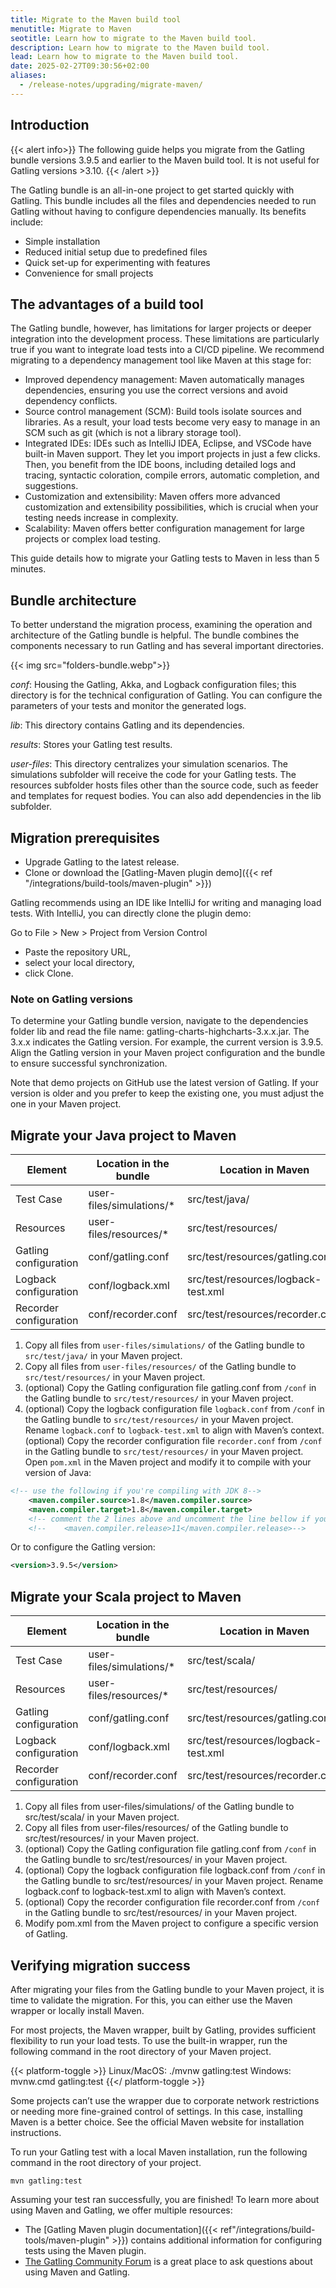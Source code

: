 ```yaml
---
title: Migrate to the Maven build tool
menutitle: Migrate to Maven
seotitle: Learn how to migrate to the Maven build tool.
description: Learn how to migrate to the Maven build tool.
lead: Learn how to migrate to the Maven build tool.
date: 2025-02-27T09:30:56+02:00
aliases:
  - /release-notes/upgrading/migrate-maven/
---
```


## Introduction

{{< alert info>}}
The following guide helps you migrate from the Gatling bundle versions 3.9.5 and earlier to the Maven build tool. It is not useful for Gatling versions >3.10.
{{< /alert >}}

The Gatling bundle is an all-in-one project to get started quickly with Gatling. This bundle includes all the files and dependencies needed to run Gatling without having to configure dependencies manually. Its benefits include:

- Simple installation
- Reduced initial setup due to predefined files
- Quick set-up for experimenting with features
- Convenience for small projects

## The advantages of a build tool

The Gatling bundle, however, has limitations for larger projects or deeper integration into the development process. These limitations are particularly true if you want to integrate load tests into a CI/CD pipeline. We recommend migrating to a dependency management tool like Maven at this stage for:

- Improved dependency management: Maven automatically manages dependencies, ensuring you use the correct versions and avoid dependency conflicts.
- Source control management (SCM): Build tools isolate sources and libraries. As a result, your load tests become very easy to manage in an SCM such as git (which is not a library storage tool).
- Integrated IDEs: IDEs such as IntelliJ IDEA, Eclipse, and VSCode have built-in Maven support. They let you import projects in just a few clicks. Then, you benefit from the IDE boons, including detailed logs and tracing, syntactic coloration, compile errors, automatic completion, and suggestions.
- Customization and extensibility: Maven offers more advanced customization and extensibility possibilities, which is crucial when your testing needs increase in complexity.
- Scalability: Maven offers better configuration management for large projects or complex load testing.

This guide details how to migrate your Gatling tests to Maven in less than 5 minutes.

## Bundle architecture

To better understand the migration process, examining the operation and architecture of the Gatling bundle is helpful. The bundle combines the components necessary to run Gatling and has several important directories.

{{< img src="folders-bundle.webp">}}

_conf_: Housing the Gatling, Akka, and Logback configuration files; this directory is for the technical configuration of Gatling. You can configure the parameters of your tests and monitor the generated logs.

_lib_: This directory contains Gatling and its dependencies.

_results_: Stores your Gatling test results.

_user-files_: This directory centralizes your simulation scenarios. The simulations subfolder will receive the code for your Gatling tests. The resources subfolder hosts files other than the source code, such as feeder and templates for request bodies. You can also add dependencies in the lib subfolder.

## Migration prerequisites

- Upgrade Gatling to the latest release.
- Clone or download the [Gatling-Maven plugin demo]({{< ref "/integrations/build-tools/maven-plugin" >}})

Gatling recommends using an IDE like IntelliJ for writing and managing load tests. With IntelliJ, you can directly clone the plugin demo:

Go to File > New > Project from Version Control

- Paste the repository URL,
- select your local directory,
- click Clone.

### Note on Gatling versions

To determine your Gatling bundle version, navigate to the dependencies folder lib and read the file name: gatling-charts-highcharts-3.x.x.jar. The 3.x.x indicates the Gatling version. For example, the current version is 3.9.5. Align the Gatling version in your Maven project configuration and the bundle to ensure successful synchronization.

Note that demo projects on GitHub use the latest version of Gatling. If your version is older and you prefer to keep the existing one, you must adjust the one in your Maven project.

## Migrate your Java project to Maven

| Element                | Location in the bundle   | Location in Maven                  | Mandatory |
|------------------------|--------------------------|-------------------------------------|-----------|
| Test Case              | user-files/simulations/* | src/test/java/                      | Yes       |
| Resources              | user-files/resources/*   | src/test/resources/                 | Yes       |
| Gatling configuration  | conf/gatling.conf        | src/test/resources/gatling.conf     | No        |
| Logback configuration  | conf/logback.xml         | src/test/resources/logback-test.xml | No        |
| Recorder configuration | conf/recorder.conf       | src/test/resources/recorder.conf    | No        |

1. Copy all files from `user-files/simulations/` of the Gatling bundle to `src/test/java/` in your Maven project.
2. Copy all files from `user-files/resources/` of the Gatling bundle to `src/test/resources/` in your Maven project.
3. (optional) Copy the Gatling configuration file gatling.conf from ``/conf`` in the Gatling bundle to `src/test/resources/` in your Maven project.
4. (optional) Copy the logback configuration file `logback.conf` from ``/conf`` in the Gatling bundle to `src/test/resources/` in your Maven project. Rename `logback.conf` to `logback-test.xml` to align with Maven’s context.
(optional) Copy the recorder configuration file `recorder.conf` from ``/conf`` in the Gatling bundle to `src/test/resources/` in your Maven project.
Open `pom.xml` in the Maven project and modify it to compile with your version of Java:

```xml
<!-- use the following if you're compiling with JDK 8-->
    <maven.compiler.source>1.8</maven.compiler.source>
    <maven.compiler.target>1.8</maven.compiler.target>
    <!-- comment the 2 lines above and uncomment the line bellow if you're compiling with JDK 11 or 17 -->
    <!--    <maven.compiler.release>11</maven.compiler.release>-->
```

Or to configure the Gatling version:

```xml
<version>3.9.5</version>
```

## Migrate your Scala project to Maven

| Element                | Location in the bundle   | Location in Maven                  | Mandatory |
|------------------------|--------------------------|-------------------------------------|-----------|
| Test Case              | user-files/simulations/* | src/test/scala/                     | Yes       |
| Resources              | user-files/resources/*   | src/test/resources/                 | Yes       |
| Gatling configuration  | conf/gatling.conf        | src/test/resources/gatling.conf     | No        |
| Logback configuration  | conf/logback.xml         | src/test/resources/logback-test.xml | No        |
| Recorder configuration | conf/recorder.conf       | src/test/resources/recorder.conf    | No        |

1. Copy all files from user-files/simulations/ of the Gatling bundle to src/test/scala/ in your Maven project.
2. Copy all files from user-files/resources/ of the Gatling bundle to src/test/resources/ in your Maven project.
3. (optional) Copy the Gatling configuration file gatling.conf from `/conf` in the Gatling bundle to src/test/resources/ in your Maven project.
4. (optional) Copy the logback configuration file logback.conf from `/conf` in the Gatling bundle to src/test/resources/ in your Maven project. Rename logback.conf to logback-test.xml to align with Maven’s context.
5. (optional) Copy the recorder configuration file recorder.conf from `/conf` in the Gatling bundle to src/test/resources/ in your Maven project.
6. Modify pom.xml from the Maven project to configure a specific version of Gatling.

## Verifying migration success

After migrating your files from the Gatling bundle to your Maven project, it is time to validate the migration. For this, you can either use the Maven wrapper or locally install Maven.

For most projects, the Maven wrapper, built by Gatling, provides sufficient flexibility to run your load tests. To use the built-in wrapper, run the following command in the root directory of your Maven project.

{{< platform-toggle >}}
Linux/MacOS: ./mvnw gatling:test
Windows: mvnw.cmd gatling:test
{{</ platform-toggle >}}

Some projects can’t use the wrapper due to corporate network restrictions or needing more fine-grained control of settings. In this case, installing Maven is a better choice. See the official Maven website for installation instructions.

To run your Gatling test with a local Maven installation, run the following command in the root directory of your project.

```console
mvn gatling:test
```

Assuming your test ran successfully, you are finished! To learn more about using Maven and Gatling, we offer multiple resources:

- The [Gatling Maven plugin documentation]({{< ref"/integrations/build-tools/maven-plugin" >}}) contains additional information for configuring tests using the Maven plugin.
- [The Gatling Community Forum](https://community.gatling.io/) is a great place to ask questions about using Maven and Gatling.

